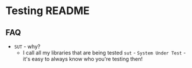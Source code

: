 # Testing README

## FAQ

- `SUT` - why?
  - I call all my libraries that are being tested `sut` - `System Under Test` - it's easy to always know who you're testing then!
